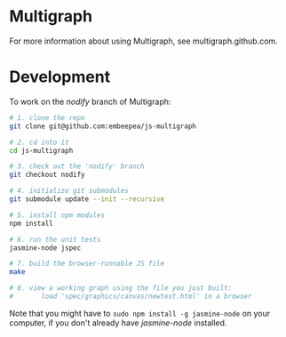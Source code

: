 Multigraph
==========

For more information about using Multigraph, see multigraph.github.com.

Development
===========

To work on the _nodify_ branch of Multigraph:

```bash
# 1. clone the repo
git clone git@github.com:embeepea/js-multigraph

# 2. cd into it
cd js-multigraph

# 3. check out the 'nodify' branch
git checkout nodify

# 4. initialize git submodules
git submodule update --init --recursive

# 5. install npm modules
npm install

# 6. run the unit tests
jasmine-node jspec

# 7. build the browser-runnable JS file
make

# 8. view a working graph using the file you just built:
#       load 'spec/graphics/canvas/newtest.html' in a browser
```

Note that you might have to `sudo npm install -g jasmine-node` on your computer, if you don't
already have _jasmine-node_ installed.
